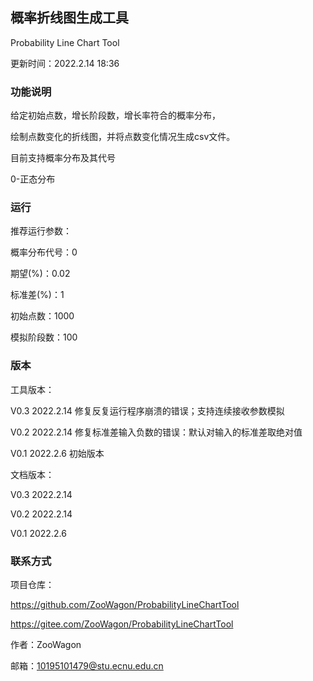 ## 概率折线图生成工具
Probability Line Chart Tool

更新时间：2022.2.14 18:36

### 功能说明

给定初始点数，增长阶段数，增长率符合的概率分布，

绘制点数变化的折线图，并将点数变化情况生成csv文件。

目前支持概率分布及其代号

0-正态分布

### 运行

推荐运行参数：

概率分布代号：0

期望(%)：0.02

标准差(%)：1

初始点数：1000

模拟阶段数：100

### 版本

工具版本：

V0.3 2022.2.14 修复反复运行程序崩溃的错误；支持连续接收参数模拟

V0.2 2022.2.14 修复标准差输入负数的错误：默认对输入的标准差取绝对值

V0.1 2022.2.6 初始版本

文档版本：

V0.3 2022.2.14

V0.2 2022.2.14

V0.1 2022.2.6

### 联系方式

项目仓库：

https://github.com/ZooWagon/ProbabilityLineChartTool

https://gitee.com/ZooWagon/ProbabilityLineChartTool

作者：ZooWagon

邮箱：10195101479@stu.ecnu.edu.cn
